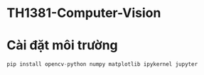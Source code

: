 # TH1381-Computer-Vision

# Cài đặt môi trường 

```python
pip install opencv-python numpy matplotlib ipykernel jupyter
```